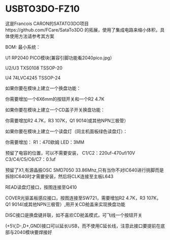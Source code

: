 # USBTO3DO-FZ10
这是Francois CARON的SATATO3DO项目https://github.com/FCare/SataTo3DO 的拓展，使用了集成电路来缩小体积，具体使用方法请参考其方案


BOM:
最小系统：

U1 RP2040 PICO模块(兼容引脚功能看2040pico.jpg）

U2/U3 TXS0108 TSSOP-20

U4 74LVC4245 TSSOP-24




如果你要在模块上建立一个换盘功能：

你需要增加一个6X6mm的按钮开关和一个R2 4.7K


如果你要在模块上建立一个CD盖子开关换盘功能：

你需要增加R2 4.7K，R3 107K，Q1 9014(或其他NPN三极管）


如果你要在模块上建立一个读盘灯（同主机面板绿色读盘灯）：

你需要增加： R1：470欧姆 LED：3MM



预留了电容的位置，可以不需要安装， C1/C2：220uf-470uf/10V C3/C4/C5/C6/C7：0.1uf

预留了X1,有源晶振OSC SMD7050 33.86Mhz,只有当你不对IC640进行挑脚而是拆除IC640时才需要安装，然后将CLK连接至主板L643

READ读盘灯接口，按图连接至Q410

COVER光驱盖板感应接口，按图连接至SW721，需要增加R2 4.7K，R3 107K，Q1 9014(或其他NPN三极管）,用开关CD舱盖来实现换盘功能

DISC接口是换盘键并联，如不喜欢CD舱盖模式，可飞线一个按钮开关

(+5V,D-,D+,GND)接口可以延长USB，而不使用C延长线，注意此接口要提前在底部与2040模块要焊接好

